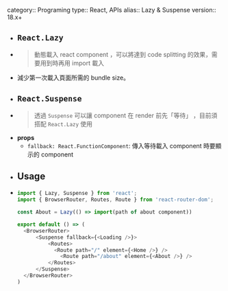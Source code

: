 category:: Programing
type:: React, APIs
alias:: Lazy & Suspense
version:: 18.x+

- ## `React.Lazy`
- > 動態載入 react component ，可以將達到 code splitting 的效果，需要用到時再用 import 載入
- 減少第一次載入頁面所需的 bundle size。
- ## `React.Suspense`
- > 透過 `Suspense` 可以讓 component 在 render 前先「等待」 ，目前須搭配 `React.Lazy` 使用
- **props**
	- `fallback: React.FunctionComponent`: 傳入等待載入 component 時要顯示的 component
- ## Usage
- ```typescript
  import { Lazy, Suspense } from 'react';
  import { BrowserRouter, Routes, Route } from 'react-router-dom';
  
  const About = Lazy(() => import(path of about component))
  
  export default () => (
    <BrowserRouter>
    	<Suspense fallback={<Loading />}>
    		<Routes>
              <Route path="/" element={<Home />} />
    			<Route path="/about" element={<About />} />
    		</Routes>
    	</Suspense>
    </BrowserRouter>
  )
  ```